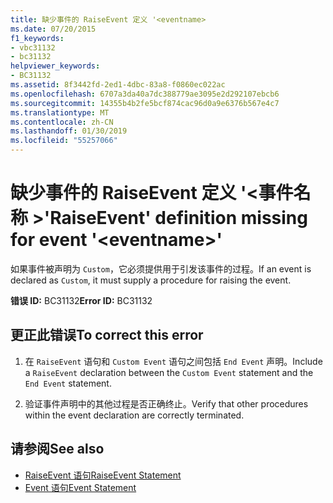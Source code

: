 ```yaml
---
title: 缺少事件的 RaiseEvent 定义 '<eventname>
ms.date: 07/20/2015
f1_keywords:
- vbc31132
- bc31132
helpviewer_keywords:
- BC31132
ms.assetid: 8f3442fd-2ed1-4dbc-83a8-f0860ec022ac
ms.openlocfilehash: 6707a3da40a7dc388779ae3095e2d292107ebcb6
ms.sourcegitcommit: 14355b4b2fe5bcf874cac96d0a9e6376b567e4c7
ms.translationtype: MT
ms.contentlocale: zh-CN
ms.lasthandoff: 01/30/2019
ms.locfileid: "55257066"
---
```

# <a name="raiseevent-definition-missing-for-event-eventname"></a><span data-ttu-id="a231b-102">缺少事件的 RaiseEvent 定义 '\<事件名称 ></span><span class="sxs-lookup"><span data-stu-id="a231b-102">'RaiseEvent' definition missing for event '\<eventname>'</span></span>
<span data-ttu-id="a231b-103">如果事件被声明为 `Custom`，它必须提供用于引发该事件的过程。</span><span class="sxs-lookup"><span data-stu-id="a231b-103">If an event is declared as `Custom`, it must supply a procedure for raising the event.</span></span>  
  
 <span data-ttu-id="a231b-104">**错误 ID:** BC31132</span><span class="sxs-lookup"><span data-stu-id="a231b-104">**Error ID:** BC31132</span></span>  
  
## <a name="to-correct-this-error"></a><span data-ttu-id="a231b-105">更正此错误</span><span class="sxs-lookup"><span data-stu-id="a231b-105">To correct this error</span></span>  
  
1.  <span data-ttu-id="a231b-106">在 `RaiseEvent` 语句和 `Custom Event` 语句之间包括 `End Event` 声明。</span><span class="sxs-lookup"><span data-stu-id="a231b-106">Include a `RaiseEvent` declaration between the `Custom Event` statement and the `End Event` statement.</span></span>  
  
2.  <span data-ttu-id="a231b-107">验证事件声明中的其他过程是否正确终止。</span><span class="sxs-lookup"><span data-stu-id="a231b-107">Verify that other procedures within the event declaration are correctly terminated.</span></span>  
  
## <a name="see-also"></a><span data-ttu-id="a231b-108">请参阅</span><span class="sxs-lookup"><span data-stu-id="a231b-108">See also</span></span>
- [<span data-ttu-id="a231b-109">RaiseEvent 语句</span><span class="sxs-lookup"><span data-stu-id="a231b-109">RaiseEvent Statement</span></span>](../../visual-basic/language-reference/statements/raiseevent-statement.md)
- [<span data-ttu-id="a231b-110">Event 语句</span><span class="sxs-lookup"><span data-stu-id="a231b-110">Event Statement</span></span>](../../visual-basic/language-reference/statements/event-statement.md)

